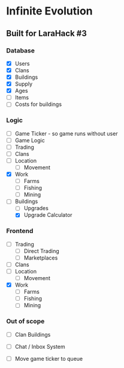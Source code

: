 
# Infinite Evolution
## Built for LaraHack #3

### Database

- [x] Users
- [x] Clans
- [x] Buildings
- [x] Supply
- [x] Ages
- [ ] Items
- [ ] Costs for buildings

### Logic
- [ ] Game Ticker - so game runs without user
- [ ] Game Logic
- [ ] Trading
- [ ] Clans
- [ ] Location
    - [ ] Movement
- [x] Work
    - [ ] Farms
    - [ ] Fishing
    - [ ] Mining
- [ ] Buildings
    - [ ] Upgrades
    - [x] Upgrade Calculator
        
### Frontend
- [ ] Trading
    - [ ] Direct Trading
    - [ ] Marketplaces
- [ ] Clans
- [ ] Location
    - [ ] Movement
- [x] Work
    - [ ] Farms
    - [ ] Fishing
    - [ ] Mining

### Out of scope

- [ ] Clan Buildings
- [ ] Chat / Inbox System
- [ ] Move game ticker to queue

